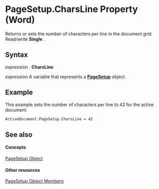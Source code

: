 
# PageSetup.CharsLine Property (Word)

Returns or sets the number of characters per line in the document grid. Read/write  **Single** .


## Syntax

 _expression_ . **CharsLine**

 _expression_ A variable that represents a **[PageSetup](1879d601-80ad-4fc0-1a87-92e999b59f88.md)** object.


## Example

This example sets the number of characters per line to 42 for the active document.


```vb
ActiveDocument.PageSetup.CharsLine = 42
```


## See also


#### Concepts


[PageSetup Object](1879d601-80ad-4fc0-1a87-92e999b59f88.md)
#### Other resources


[PageSetup Object Members](9ff8b896-933b-1a19-19d5-5e5d87aab1b5.md)
